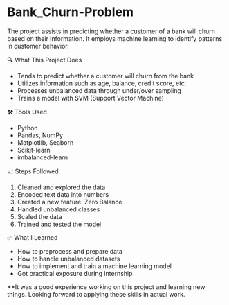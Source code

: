 # Bank_Churn-Problem

The project assists in predicting whether a customer of a bank will churn based on their information. It employs machine learning to identify patterns in customer behavior.

🔍 What This Project Does
- Tends to predict whether a customer will churn from the bank
- Utilizes information such as age, balance, credit score, etc.
- Processes unbalanced data through under/over sampling
- Trains a model with SVM (Support Vector Machine)

🛠️ Tools Used
- Python
- Pandas, NumPy
- Matplotlib, Seaborn
- Scikit-learn
- imbalanced-learn

📈 Steps Followed
1. Cleaned and explored the data
2. Encoded text data into numbers
3. Created a new feature: Zero Balance
4. Handled unbalanced classes
5. Scaled the data
6. Trained and tested the model

✅ What I Learned
- How to preprocess and prepare data
- How to handle unbalanced datasets
- How to implement and train a machine learning model
- Got practical exposure during internship

**It was a good experience working on this project and learning new things. Looking forward to applying these skills in actual work.

